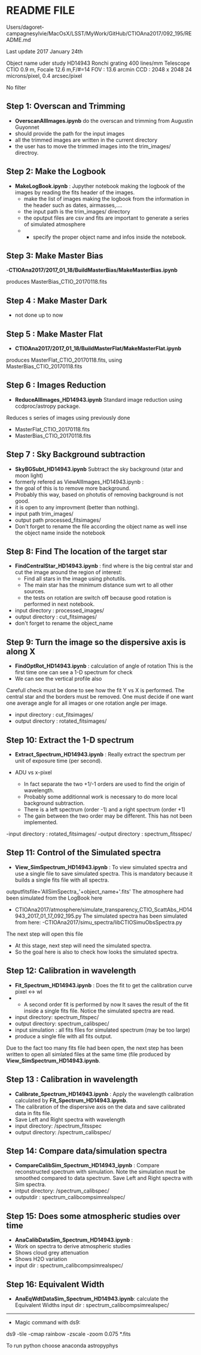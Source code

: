 README FILE
===========
Users/dagoret-campagnesylvie/MacOsX/LSST/MyWork/GitHub/CTIOAna2017/092_195/README.md

Last update 2017 January 24th


Object name uder study HD14943
Ronchi grating 400 lines/mm
Telescope CTIO 0.9 m, Focale 12.6 m,F/#=14
FOV : 13.6 arcmin
CCD : 2048 x 2048
24 microns/pixel, 0.4 arcsec/pixel

No filter

## Step 1: Overscan and Trimming
- **OverscanAllImages.ipynb** do the overscan and trimming from Augustin Guyonnet
- should provide the path for the input images
- all the trimmed images are written in the current directory
- the user has to move the trimmed images into the trim_images/ directroy.

## Step 2: Make the Logbook

- **MakeLogBook.ipynb** :  Jupyther notebook making the logbook of the images by reading the fits header of the images.
  - make the list of images making the logbook from the information in the header such as dates, airmasses,....
  - the input path is the trim_images/ directory 
  - the oputput files are csv and fits are important to generate a series of simulated atmosphere
  - - specify the proper object name and infos inside the notebook.

  
##  Step 3: Make Master Bias
-**CTIOAna2017/2017_01_18/BuildMasterBias/MakeMasterBias.ipynb**

produces  MasterBias_CTIO_20170118.fits				
## Step 4 : Make Master Dark
- not done up to now

## Step 5 : Make Master Flat
- **CTIOAna2017/2017_01_18/BuildMasterFlat/MakeMasterFlat.ipynb**

produces  MasterFlat_CTIO_20170118.fits, using  MasterBias_CTIO_20170118.fits				


## Step 6 : Images Reduction
- **ReduceAllImages_HD14943.ipynb** Standard image reduction using ccdproc/astropy package.

Reduces s series of images using previously done
- MasterFlat_CTIO_20170118.fits
- MasterBias_CTIO_20170118.fits		

## Step 7 : Sky Background subtraction
- **SkyBGSubt_HD14943.ipynb** Subtract the sky background (star and moon light)
- formerly refered as ViewAllImages_HD14943.ipynb : 
- the goal of this is to remove more background.
- Probably this way, based on photutis of removing background is not good.
- it is open to any improvment (better than nothing).
- input path trim_images/
- output path processed_fitsimages/
- Don't forget to rename the file according the object name as well inse the object name inside the notebook


## Step 8: Find The location of the target star

- **FindCentralStar_HD14943.ipynb**	: find where is the big central star and cut the image around the region of interest:
	- Find all stars in the image using photutils. 
	- The main star has the minimum distance sum wrt to all other sources.
	- the tests on rotation are switch off because good rotation is performed in next notebook.
- input directory : processed_images/
- output directory : cut_fitsimages/
- don't forget to rename the object_name

## Step 9: Turn the image so the dispersive axis is along X

- **FindOptRot_HD14943.ipynb** : calculation of angle of rotation
This is the first time one can see a 1-D spectrum for check
- We can see the vertical profile also

Carefull check must be done to see how the fit Y vs X is performed. The central star and the borders must be removed.
One must decide if one want one average angle for all images or one rotation angle per image.
- input directory : cut_fitsimages/
- output directory : rotated_fitsimages/

## Step 10: Extract the 1-D spectrum

- **Extract_Spectrum_HD14943.ipynb** : Really extract the spectrum per unit of exposure time (per second). 
- ADU vs x-pixel

	- In fact separate the two +1/-1 orders are used to find the origin of wavelength.
	- Probably some additionnal work is necessary to do more local background subtraction.
	- There is a left spectrum (order -1) and a right spectrum (order +1)
	- The gain between the two order may be different. This has not been implemented.

-input directory : rotated_fitsimages/
-output directory : spectrum_fitsspec/

## Step 11: Control of the Simulated spectra
- **View_SimSpectrum_HD14943.ipynb** : To view simulated spectra and use a single file to save simulated spectra.
This is mandatory because it builds a single fits file with all spectra.

outputfitsfile='AllSimSpectra_'+object_name+'.fits'
The atmosphere had been simulated from the LogBook here
- CTIOAna2017/atmosphere/simulate_transparency_CTIO_ScattAbs_HD14943_2017_01_17_092_195.py
The simulated spectra has been simulated from here:
-CTIOAna2017/simu_spectra/libCTIOSimuObsSpectra.py

 The next step will open this file
- At this stage, next step will need the simulated spectra.
- So the goal here is also to check how looks the simulated spectra.


## Step 12: Calibration in wavelength

- **Fit_Spectrum_HD14943.ipynb** : Does the fit to get the calibration curve pixel <-> wl
- - A second order fit is performed by now
   It saves the result of the fit inside a single fits file.
   Notice the simulated spectra are read.
 - input directory: spectrum_fitspec/
 - output directory: spectrum_calibspec/
 - input simulation :  all fits files for simulated spectrum (may be too large)
 - produce a single file with all fits output.

 Due to the fact too many fits file had been open, the next step has been written
 to open all simlated files at the same time (file produced by  **View_SimSpectrum_HD14943.ipynb**.
   
## Step 13 : Calibration in wavelength 
- **Calibrate_Spectrum_HD14943.ipynb** :  Apply the wavelength calibration calculated by  **Fit_Spectrum_HD14943.ipynb**.
- The calibration of the dispersive axis on the data and save calibrated data in fits file.
- Save Left and Right spectra with wavelength
- input directory: /spectrum_fitsspec
- output directory: /spectrum_calibspec/ 

## Step 14: Compare data/simulation spectra
- **CompareCalibSim_Spectrum_HD14943_ipynb** : Compare reconstructed spectrum with simulation. Note the simulation must be smoothed compared to data spectrum.
Save Left and Right spectra with Sim spectra.
- intput directory: /spectrum_calibspec/ 
- outputdir : spectrum_calibcompsimrealspec/

## Step 15: Does some atmospheric studies over time
- **AnaCalibDataSim_Spectrum_HD14943.ipynb** :
- Work on spectra to derive atmospheric studies
- Shows cloud grey attenuation
- Shows H2O variation
- input dir : spectrum_calibcompsimrealspec/

## Step 16: Equivalent Width
- **AnaEqWdtDataSim_Spectrum_HD14943.ipynb**:
calculate  the Equivalent Widths
input dir : spectrum_calibcompsimrealspec/

-----------------------

- Magic command with ds9:

ds9 -tile -cmap rainbow -zscale  -zoom 0.075  *.fits

To run python choose anaconda astropyphys
	

